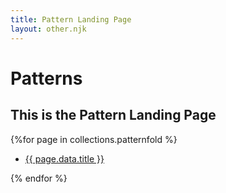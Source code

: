 ```yaml
---
title: Pattern Landing Page
layout: other.njk
---
```


# Patterns

## This is the Pattern Landing Page

{%for page in collections.patternfold %}

- [{{ page.data.title }}]({{page.url}})

{% endfor %}


